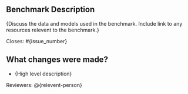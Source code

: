 ## Benchmark Description

{Discuss the data and models used in the benchmark. Include link to any resources relevent to the benchmark.}

Closes: #{issue_number}

## What changes were made?

- {High level description}

Reviewers: @{relevent-person}
